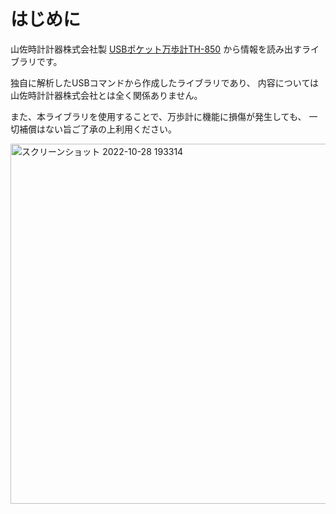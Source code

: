 # はじめに
山佐時計計器株式会社製
[USBポケット万歩計TH-850](http://www.yamasa-tokei.co.jp/seihin/support_service/th_850.html)
から情報を読み出すライブラリです。

独自に解析したUSBコマンドから作成したライブラリであり、
内容については山佐時計計器株式会社とは全く関係ありません。

また、本ライブラリを使用することで、万歩計に機能に損傷が発生しても、
一切補償はない旨ご了承の上利用ください。

<img width="576" alt="スクリーンショット 2022-10-28 193314" src="https://user-images.githubusercontent.com/25922944/198567374-76660d7f-465e-42a8-9b27-1e7ddf14f8e0.png">

